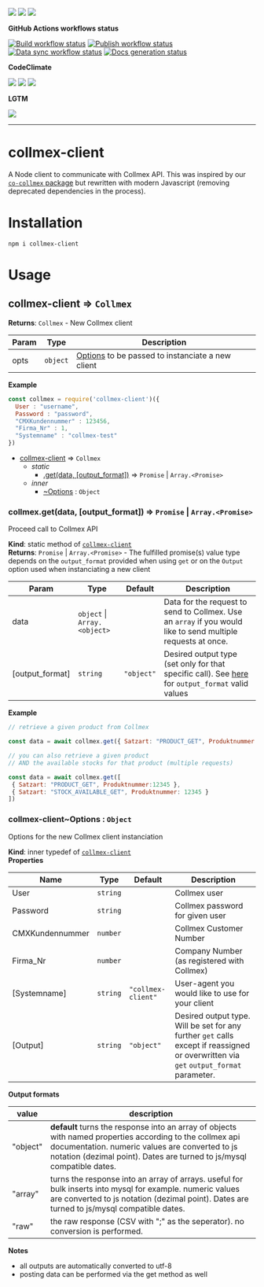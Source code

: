 ![](https://img.shields.io/github/package-json/v/kaskadi/aws-es-client)
![](https://img.shields.io/badge/code--style-standard-blue)
![](https://img.shields.io/github/license/kaskadi/aws-es-client?color=blue)

**GitHub Actions workflows status**

[![Build workflow status](https://img.shields.io/github/workflow/status/kaskadi/collmex-client/build?label=build&logo=mocha)](https://github.com/kaskadi/collmex-client/actions?query=workflow%3Abuild)
[![Publish workflow status](https://img.shields.io/github/workflow/status/kaskadi/collmex-client/publish?label=publish&logo=npm)](https://github.com/kaskadi/collmex-client/actions?query=workflow%3Apublish)
[![Data sync workflow status](https://img.shields.io/github/workflow/status/kaskadi/collmex-client/sync-data?label=sync-data&logo=github-actions)](https://github.com/kaskadi/collmex-client/actions?query=workflow%3Async-data)
[![Docs generation status](https://img.shields.io/github/workflow/status/kaskadi/aws-es-client/generate-docs?label=docs&logo=read-the-docs)](https://github.com/kaskadi/aws-es-client/actions?query=workflow%3Agenerate-docs)

**CodeClimate**

[![](https://img.shields.io/codeclimate/maintainability/kaskadi/aws-es-client?label=maintainability&logo=Code%20Climate)](https://codeclimate.com/github/kaskadi/aws-es-client)
[![](https://img.shields.io/codeclimate/tech-debt/kaskadi/aws-es-client?label=technical%20debt&logo=Code%20Climate)](https://codeclimate.com/github/kaskadi/aws-es-client)
[![](https://img.shields.io/codeclimate/coverage/kaskadi/aws-es-client?label=test%20coverage&logo=Code%20Climate)](https://codeclimate.com/github/kaskadi/aws-es-client)

**LGTM**

[![](https://img.shields.io/lgtm/grade/javascript/github/kaskadi/aws-es-client?label=code%20quality&logo=LGTM)](https://lgtm.com/projects/g/kaskadi/aws-es-client/?mode=list&logo=LGTM)

****

# collmex-client

A Node client to communicate with Collmex API. This was inspired by our [`co-collmex` package](https://www.npmjs.com/package/co-collmex) but rewritten with modern Javascript (removing deprecated dependencies in the process).

# Installation

```
npm i collmex-client
```

# Usage

<a name="module_collmex-client"></a>

## collmex-client ⇒ <code>Collmex</code>
**Returns**: <code>Collmex</code> - New Collmex client  

| Param | Type | Description |
| --- | --- | --- |
| opts | <code>object</code> | [Options](#module_collmex-client..Options) to be passed to instanciate a new client |

**Example**  
```js
const collmex = require('collmex-client')({
  User : "username",
  Password : "password",
  "CMXKundennummer" : 123456,
  "Firma_Nr" : 1,
  "Systemname" : "collmex-test"
})
```

* [collmex-client](#module_collmex-client) ⇒ <code>Collmex</code>
    * _static_
        * [.get(data, [output_format])](#module_collmex-client.get) ⇒ <code>Promise</code> \| <code>Array.&lt;Promise&gt;</code>
    * _inner_
        * [~Options](#module_collmex-client..Options) : <code>Object</code>

<a name="module_collmex-client.get"></a>

### collmex.get(data, [output_format]) ⇒ <code>Promise</code> \| <code>Array.&lt;Promise&gt;</code>
Proceed call to Collmex API

**Kind**: static method of [<code>collmex-client</code>](#module_collmex-client)  
**Returns**: <code>Promise</code> \| <code>Array.&lt;Promise&gt;</code> - The fulfilled promise(s) value type depends on the `output_format` provided when using `get` or on the `Output` option used when instanciating a new client  

| Param | Type | Default | Description |
| --- | --- | --- | --- |
| data | <code>object</code> \| <code>Array.&lt;object&gt;</code> |  | Data for the request to send to Collmex. Use an `array` if you would like to send multiple requests at once. |
| [output_format] | <code>string</code> | <code>&quot;object&quot;</code> | Desired output type (set only for that specific call). See [here](#output-formats) for `output_format` valid values |

**Example**  
```js
// retrieve a given product from Collmex

const data = await collmex.get({ Satzart: "PRODUCT_GET", Produktnummer: 12345 })

// you can also retrieve a given product
// AND the available stocks for that product (multiple requests)

const data = await collmex.get([
 { Satzart: "PRODUCT_GET", Produktnummer:12345 },
 { Satzart: "STOCK_AVAILABLE_GET", Produktnummer: 12345 }
])
```
<a name="module_collmex-client..Options"></a>

### collmex-client~Options : <code>Object</code>
Options for the new Collmex client instanciation

**Kind**: inner typedef of [<code>collmex-client</code>](#module_collmex-client)  
**Properties**

| Name | Type | Default | Description |
| --- | --- | --- | --- |
| User | <code>string</code> |  | Collmex user |
| Password | <code>string</code> |  | Collmex password for given user |
| CMXKundennummer | <code>number</code> |  | Collmex Customer Number |
| Firma_Nr | <code>number</code> |  | Company Number (as registered with Collmex) |
| [Systemname] | <code>string</code> | <code>&quot;collmex-client&quot;</code> | User-agent you would like to use for your client |
| [Output] | <code>string</code> | <code>&quot;object&quot;</code> | Desired output type. Will be set for any further `get` calls except if reassigned or overwritten via `get` `output_format` parameter. |

**Output formats <a name="output-formats"></a>**

| value | description |
| --- | --- |
| "object" | **default** turns the response into an array of objects with named properties according to the collmex api documentation. numeric values are converted to js notation (dezimal point). Dates are turned to js/mysql compatible dates.|
| "array" | turns the response into an array of arrays. useful for bulk inserts into mysql for example. numeric values are converted to js notation (dezimal point). Dates are turned to js/mysql compatible dates.|
| "raw" | the raw response (CSV with ";" as the seperator). no conversion is performed. |

**Notes**

- all outputs are automatically converted to utf-8
- posting data can be performed via the get method as well